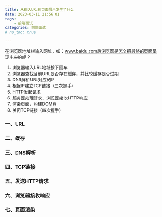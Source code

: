 ```yaml
---
title: 从输入URL到页面展示发生了什么
date: 2023-03-11 21:56:01
tags:
    - 前端面试
categories: 前端面试
# no_toc: true

---
```


在浏览器地址栏输入网址，如：www.baidu.com后浏览器是怎么把最终的页面呈现出来的呢？
<!--more-->

1. 浏览器输入URL地址按下回车
2. 浏览器查找当前URL是否存在缓存，并比较缓存是否过期
3. DNS解析URL对应的IP
4. 根据IP建立TCP链接（三次握手）
5. HTTP发起请求
6. 服务器处理请求，浏览器接收HTTP响应
7. 渲染页面，构建DOM树
8. 关闭TCP链接（四次握手）

### 一、URL

### 二、缓存

### 三、DNS解析

### 四、TCP链接

### 五、发送HTTP请求

### 六、浏览器接收响应

### 七、页面渲染






